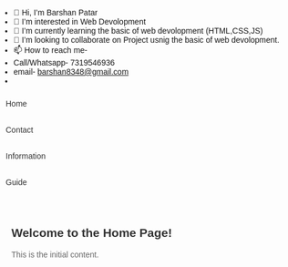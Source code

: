 - 👋 Hi, I’m Barshan Patar
- 👀 I’m interested in Web Devolopment
- 🌱 I’m currently learning the basic of web devolopment (HTML,CSS,JS)
- 💞️ I’m looking to collaborate on Project usnig the basic of web devolopment.
- 📫 How to reach me-
- Call/Whatsapp- 7319546936
- email- barshan8348@gmail.com
- 

<!---
Barshan Patar is a ✨ special ✨ repository because its `README.md` (this file) appears on your GitHub profile.
You can click the Preview link to take a look at your changes.
--->
<!DOCTYPE html>
<html>
<head>
  <title>Left Panel Example</title>
  <style>
    /* General styling */
    body {
      font-family: Arial, sans-serif;
      margin: 0;
      padding: 0;
    }

    /* Styling for the left panel */
    #left-panel {
      width: 200px;
      height: 100%;
      background: #f2f2f2;
      float: left;
    }

    #left-panel ul {
      list-style-type: none;
      margin: 0;
      padding: 0;
    }

    #left-panel li {
      margin-bottom: 10px;
    }

    #left-panel li a {
      display: block;
      padding: 10px;
      color: #333;
      text-decoration: none;
      transition: background-color 0.3s ease;
    }

    #left-panel li a:hover {
      background-color: #ccc;
    }

    /* Styling for the content area */
    #content {
      padding: 20px;
    }

    #content h2 {
      color: #333;
    }

    #content p {
      color: #666;
    }

    /* Responsive styles */
    @media screen and (max-width: 768px) {
      #left-panel {
        width: 100%;
        height: auto;
        float: none;
      }

      #content {
        margin-left: 0;
      }
    }
  </style>
  <script>
    // JavaScript code to handle component clicks and show corresponding content
    function showContent(component) {
      var contentDiv = document.getElementById('content');
      
      // Clear existing content
      contentDiv.innerHTML = '';
      
      // Add new content based on the selected component
      if (component === 'home') {
        contentDiv.innerHTML = '<h2>Welcome to the Home Page!</h2><p>This is the home page content.</p>';
      } else if (component === 'contact') {
        contentDiv.innerHTML = '<h2>Contact Information</h2><p>Here is our contact information.</p>';
      } else if (component === 'information') {
        contentDiv.innerHTML = '<h2>Information</h2><p>Here is some information for you.</p>';
      } else if (component === 'guide') {
        contentDiv.innerHTML = '<h2>Guide</h2><p>Here is a helpful guide for you.</p>';
      }
    }
  </script>
</head>
<body>
  <div id="left-panel">
    <!-- Left panel navigation -->
    <ul>
      <li><a href="#" onclick="showContent('home')">Home</a></li>
      <li><a href="#" onclick="showContent('contact')">Contact</a></li>
      <li><a href="#" onclick="showContent('information')">Information</a></li>
      <li><a href="#" onclick="showContent('guide')">Guide</a></li>
    </ul>
  </div>
  <div id="content">
    <!-- Content area -->
    <h2>Welcome to the Home Page!</h2>
    <p>This is the initial content.</p>
  </div>
</body>
</html>